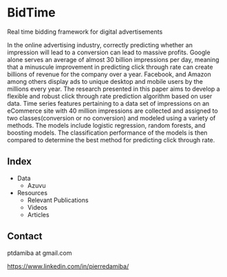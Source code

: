 # BidTime
Real time bidding framework for digital advertisements

In the online advertising industry, correctly predicting whether an impression will lead to a conversion can lead to massive profits. Google alone serves an average of almost 30 billion impressions per day, meaning that a minuscule improvement in predicting click through rate can create billions of revenue for the company over a year. Facebook, and Amazon among others  display ads to unique desktop and mobile users by the millions every year. The research presented in this paper aims to develop a flexible and robust click through rate prediction algorithm based on user data. Time series features pertaining to a data set of impressions on an eCommerce site with 40 million impressions are collected and assigned to two classes(conversion or no conversion) and modeled using a variety of methods. The models include logistic regression, random forests, and boosting models. The classification performance of the models is then compared to determine the best method for predicting click through rate.

## Index
* Data
  * Azuvu
* Resources
  * Relevant Publications
  * Videos
  * Articles

## Contact
ptdamiba at gmail.com

https://www.linkedin.com/in/pierredamiba/
